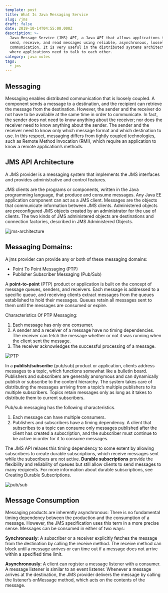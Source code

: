 ```yaml
---
template: post
title: What Is Java Messaging Service
slug: /jms
draft: false
date: 2019-10-14T04:55:00.000Z
description: >-
  Java Message Service (JMS) API, a Java API that allows applications to create,
  send, receive, and read messages using reliable, asynchronous, loosely coupled
  communication. It is very useful in the distributed systems architecture,
  where applications need to talk to each other. 
category: java notes
tags:
  - jms
---
```

## Messaging

Messaging enables distributed communication that is loosely coupled. A component sends a message to a destination, and the recipient can retrieve the message from the destination. However, the sender and the receiver do not have to be available at the same time in order to communicate. In fact, the sender does not need to know anything about the receiver; nor does the receiver need to know anything about the sender. The sender and the receiver need to know only which message format and which destination to use. In this respect, messaging differs from tightly coupled technologies, such as Remote Method Invocation (RMI), which require an application to know a remote application’s methods.

## JMS API Architecture

A JMS provider is a messaging system that implements the JMS interfaces and provides administrative and control features.

JMS clients are the programs or components, written in the Java programming language, that produce and consume messages. Any Java EE application component can act as a JMS client. Messages are the objects that communicate information between JMS clients. Administered objects are preconfigured JMS objects created by an administrator for the use of clients. The two kinds of JMS administered objects are destinations and connection factories, described in JMS Administered Objects.

![jms-architecture](/media/jms-architecture.gif "jms-architecture")

## Messaging Domains:

A jms provider can provide any or both of these messaging domains:

* Point To Point Messaging (PTP)
* Publisher Subscriber Messaging (Pub/Sub)

A **point-to-point** (PTP) product or application is built on the concept of message queues, senders, and receivers. Each message is addressed to a specific queue, and receiving clients extract messages from the queues established to hold their messages. Queues retain all messages sent to them until the messages are consumed or expire.

Characteristics Of PTP Messaging:

1. Each message has only one consumer.
2. A sender and a receiver of a message have no timing dependencies. The receiver can fetch the message whether or not it was running when the client sent the message.
3. The receiver acknowledges the successful processing of a message.

![PTP](/media/jms-pointtopoint.gif "PTP Messaging")

In a **publish/subscribe** (pub/sub) product or application, clients address messages to a topic, which functions somewhat like a bulletin board. Publishers and subscribers are generally anonymous and can dynamically publish or subscribe to the content hierarchy. The system takes care of distributing the messages arriving from a topic’s multiple publishers to its multiple subscribers. Topics retain messages only as long as it takes to distribute them to current subscribers.

Pub/sub messaging has the following characteristics.

1. Each message can have multiple consumers.
2. Publishers and subscribers have a timing dependency. A client that subscribes to a topic can consume only messages published after the client has created a subscription, and the subscriber must continue to be active in order for it to consume messages.

The JMS API relaxes this timing dependency to some extent by allowing subscribers to create durable subscriptions, which receive messages sent while the subscribers are not active. **Durable subscriptions** provide the flexibility and reliability of queues but still allow clients to send messages to many recipients. For more information about durable subscriptions, see Creating Durable Subscriptions.

![pub/sub](/media/jms-publishsubscribe.gif "pub/sub messaging")

## Message Consumption

Messaging products are inherently asynchronous: There is no fundamental timing dependency between the production and the consumption of a message. However, the JMS specification uses this term in a more precise sense. Messages can be consumed in either of two ways:

**Synchronously**: A subscriber or a receiver explicitly fetches the message from the destination by calling the receive method. The receive method can block until a message arrives or can time out if a message does not arrive within a specified time limit.

**Asynchronously**: A client can register a message listener with a consumer. A message listener is similar to an event listener. Whenever a message arrives at the destination, the JMS provider delivers the message by calling the listener’s onMessage method, which acts on the contents of the message.
